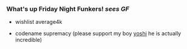 ### What's up Friday Night Funkers! *sees GF*
- wishlist average4k

- codename supremacy (please support my boy [yoshi](https://twitter.com/yoshicrafter29) he is actually incredible) 

<!--
**WizardMantis441/WizardMantis441** is a ✨ _special_ ✨ repository because its `README.md` (this file) appears on your GitHub profile.

Here are some ideas to get you started:

- 🔭 I’m currently working on ...
- 🌱 I’m currently learning ...
- 👯 I’m looking to collaborate on ...
- 🤔 I’m looking for help with ...
- 💬 Ask me about ...
- 📫 How to reach me: ...
- 😄 Pronouns: ...
- ⚡ Fun fact: ...
-->
